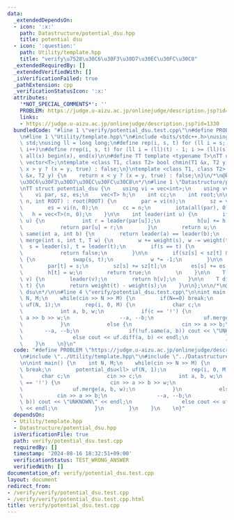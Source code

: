 ```yaml
---
data:
  _extendedDependsOn:
  - icon: ':x:'
    path: Datastructure/potential_dsu.hpp
    title: potential dsu
  - icon: ':question:'
    path: Utility/template.hpp
    title: "verify\u7528\u30C6\u30F3\u30D7\u30EC\u30FC\u30C8"
  _extendedRequiredBy: []
  _extendedVerifiedWith: []
  _isVerificationFailed: true
  _pathExtension: cpp
  _verificationStatusIcon: ':x:'
  attributes:
    '*NOT_SPECIAL_COMMENTS*': ''
    PROBLEM: https://judge.u-aizu.ac.jp/onlinejudge/description.jsp?id=1330
    links:
    - https://judge.u-aizu.ac.jp/onlinejudge/description.jsp?id=1330
  bundledCode: "#line 1 \"verify/potential_dsu.test.cpp\"\n#define PROBLEM \"https://judge.u-aizu.ac.jp/onlinejudge/description.jsp?id=1330\"\
    \n#line 1 \"Utility/template.hpp\"\n#include <bits/stdc++.h>\nusing namespace\
    \ std;\nusing ll = long long;\n#define rep(i, s, t) for (ll i = s; i < (ll)(t);\
    \ i++)\n#define rrep(i, s, t) for (ll i = (ll)(t) - 1; i >= (ll)(s); i--)\n#define\
    \ all(x) begin(x), end(x)\n\n#define TT template <typename T>\nTT using vec =\
    \ vector<T>;\ntemplate <class T1, class T2> bool chmin(T1 &x, T2 y) {\n    return\
    \ x > y ? (x = y, true) : false;\n}\ntemplate <class T1, class T2> bool chmax(T1\
    \ &x, T2 y) {\n    return x < y ? (x = y, true) : false;\n}\n/*\n@brief verify\u7528\
    \u30C6\u30F3\u30D7\u30EC\u30FC\u30C8\n*/\n#line 1 \"Datastructure/potential_dsu.hpp\"\
    \nTT struct potential_dsu {\n    using vi = vec<int>;\n    using vvi = vec<vi>;\n\
    \    vi par, sz, es;\n    vec<T> h;\n    int cc;\n    int root;\n\n    potential_dsu(int\
    \ n, int ROOT) : root(ROOT) {\n        par = vi(n);\n        sz = vi(n, 1);\n\
    \        es = vi(n, 0);\n        cc = n;\n        iota(all(par), 0);\n\n     \
    \   h = vec<T>(n, 0);\n    }\n\n    int leader(int u) {\n        if(par[u] !=\
    \ u) {\n            int r = leader(par[u]);\n            h[u] += h[par[u]];\n\
    \            return par[u] = r;\n        }\n        return u;\n    }\n\n    bool\
    \ same(int a, int b) {\n        return leader(a) == leader(b);\n    }\n\n    bool\
    \ merge(int s, int t, T w) {\n        w += weight(s), w -= weight(t);\n      \
    \  s = leader(s), t = leader(t);\n        if(s == t) {\n            es[s]++;\n\
    \            return false;\n        }\n\n        if(sz[s] < sz[t] && s != root)\
    \ {\n            swap(s, t);\n            w *= -1;\n        }\n\n        cc--;\n\
    \        par[t] = s;\n        sz[s] += sz[t];\n        es[s] += es[t] + 1;\n\n\
    \        h[t] = w;\n        return true;\n        \n    }\n\n    T weight(int\
    \ v) {\n        leader(v);\n        return h[v];\n    }\n\n    T diff(int s, int\
    \ t) {\n        return weight(t) - weight(s);\n    }\n\n};\n\n/*\n@brief potential\
    \ dsu\n*/\n\n#line 4 \"verify/potential_dsu.test.cpp\"\n\nint main() {\n    int\
    \ N, M;\n    while(cin >> N >> M) {\n        if(N==0) break;\n        potential_dsu<ll>\
    \ uf(N, 1);\n        rep(i, 0, M) {\n            char c;\n            cin >> c;\n\
    \            int a, b, w;\n            if(c == '!') {\n                cin >>\
    \ a >> b >> w;\n                --a, --b;\n                uf.merge(a, b, w);\n\
    \            }\n            else {\n                cin >> a >> b;\n         \
    \       --a, --b;\n                if(!uf.same(a, b)) cout << \"UNKNOWN\" << endl;\n\
    \                else cout << uf.diff(a, b) << endl;\n            }\n        }\n\
    \    }\n    \n}\n"
  code: "#define PROBLEM \"https://judge.u-aizu.ac.jp/onlinejudge/description.jsp?id=1330\"\
    \n#include \"../Utility/template.hpp\"\n#include \"../Datastructure/potential_dsu.hpp\"\
    \n\nint main() {\n    int N, M;\n    while(cin >> N >> M) {\n        if(N==0)\
    \ break;\n        potential_dsu<ll> uf(N, 1);\n        rep(i, 0, M) {\n      \
    \      char c;\n            cin >> c;\n            int a, b, w;\n            if(c\
    \ == '!') {\n                cin >> a >> b >> w;\n                --a, --b;\n\
    \                uf.merge(a, b, w);\n            }\n            else {\n     \
    \           cin >> a >> b;\n                --a, --b;\n                if(!uf.same(a,\
    \ b)) cout << \"UNKNOWN\" << endl;\n                else cout << uf.diff(a, b)\
    \ << endl;\n            }\n        }\n    }\n    \n}"
  dependsOn:
  - Utility/template.hpp
  - Datastructure/potential_dsu.hpp
  isVerificationFile: true
  path: verify/potential_dsu.test.cpp
  requiredBy: []
  timestamp: '2024-08-16 18:32:51+09:00'
  verificationStatus: TEST_WRONG_ANSWER
  verifiedWith: []
documentation_of: verify/potential_dsu.test.cpp
layout: document
redirect_from:
- /verify/verify/potential_dsu.test.cpp
- /verify/verify/potential_dsu.test.cpp.html
title: verify/potential_dsu.test.cpp
---
```


